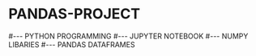 # PANDAS-PROJECT

#--- PYTHON PROGRAMMING
#--- JUPYTER NOTEBOOK
#--- NUMPY LIBARIES
#--- PANDAS DATAFRAMES
